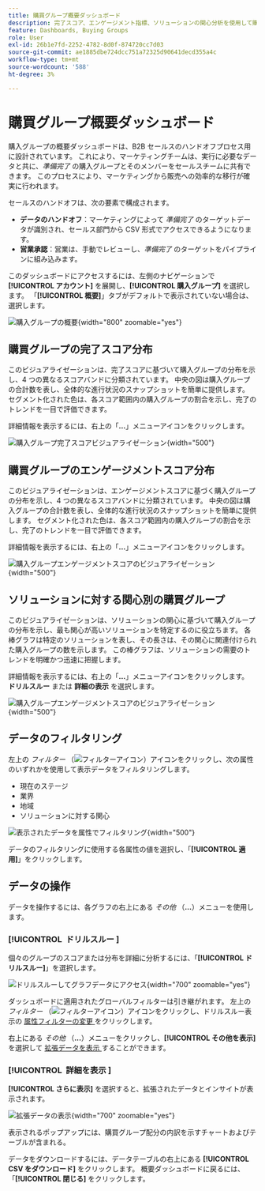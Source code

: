```yaml
---
title: 購買グループ概要ダッシュボード
description: 完了スコア、エンゲージメント指標、ソリューションの関心分析を使用して購入グループの進行状況を追跡し、Journey Optimizer B2B editionでの販売の引き継ぎを可能にします。
feature: Dashboards, Buying Groups
role: User
exl-id: 26b1e7fd-2252-4782-8d0f-874720cc7d03
source-git-commit: ae1885dbe724dcc751a72325d90641decd355a4c
workflow-type: tm+mt
source-wordcount: '588'
ht-degree: 3%

---
```


# 購買グループ概要ダッシュボード

購入グループの概要ダッシュボードは、B2B セールスのハンドオフプロセス用に設計されています。 これにより、マーケティングチームは、実行に必要なデータと共に、_準備完了_ の購入グループとそのメンバーをセールスチームに共有できます。 このプロセスにより、マーケティングから販売への効率的な移行が確実に行われます。

セールスのハンドオフは、次の要素で構成されます。

* **データのハンドオフ**：マーケティングによって _準備完了_ のターゲットデータが識別され、セールス部門から CSV 形式でアクセスできるようになります。 
* **営業承認**：営業は、手動でレビューし、_準備完了_ のターゲットをパイプラインに組み込みます。

このダッシュボードにアクセスするには、左側のナビゲーションで **[!UICONTROL アカウント]** を展開し、**[!UICONTROL 購入グループ]** を選択します。 「**[!UICONTROL 概要]**」タブがデフォルトで表示されていない場合は、選択します。

![ 購入グループの概要 ](./assets/buying-groups-overview.png){width="800" zoomable="yes"}
<!--
## Buying Group Status

Gain insights into your buying groups' progression with the Buying Group Status view. This visualization showcases the distribution of your buying groups categorized by their most recent status update within a specified time frame.

![Buying Groups overview](./assets/buying-groups-overview.png){width="800" zoomable="yes"}

**[!UICONTROL Status]** (y-axis): Track the journey of buying groups through various stages.
**[!UICONTROL Number of Buying Groups]** (x-axis): Quantify the number of buying groups at each status, providing a clear metric of your funnel's health and activity.

To generate a shareable PDF of your current view, click **[!UICONTROL Export]** at the top-right corner of the page. -->

## 購買グループの完了スコア分布

このビジュアライゼーションは、完了スコアに基づいて購入グループの分布を示し、4 つの異なるスコアバンドに分類されています。 中央の図は購入グループの合計数を表し、全体的な進行状況のスナップショットを簡単に提供します。 セグメント化された色は、各スコア範囲内の購入グループの割合を示し、完了のトレンドを一目で評価できます。

詳細情報を表示するには、右上の「**...**」メニューアイコンをクリックします。

![ 購入グループ完了スコアビジュアライゼーション ](./assets/buying-group-completion-score-chart.png){width="500"}

## 購買グループのエンゲージメントスコア分布

このビジュアライゼーションは、エンゲージメントスコアに基づく購入グループの分布を示し、4 つの異なるスコアバンドに分類されています。 中央の図は購入グループの合計数を表し、全体的な進行状況のスナップショットを簡単に提供します。 セグメント化された色は、各スコア範囲内の購入グループの割合を示し、完了のトレンドを一目で評価できます。

詳細情報を表示するには、右上の「**...**」メニューアイコンをクリックします。

![ 購入グループエンゲージメントスコアのビジュアライゼーション ](./assets/buying-group-completion-score-chart.png){width="500"}

## ソリューションに対する関心別の購買グループ

このビジュアライゼーションは、ソリューションの関心に基づいて購入グループの分布を示し、最も関心が高いソリューションを特定するのに役立ちます。 各棒グラフは特定のソリューションを表し、その長さは、その関心に関連付けられた購入グループの数を示します。 この棒グラフは、ソリューションの需要のトレンドを明確かつ迅速に把握します。

詳細情報を表示するには、右上の「**...**」メニューアイコンをクリックします。 **ドリルスルー** または **詳細の表示** を選択します。

![ 購入グループエンゲージメントスコアのビジュアライゼーション ](./assets/buying-group-by-solution-interest-chart.png){width="500"}

## データのフィルタリング

左上の _フィルター_ （![ フィルターアイコン ](../assets/do-not-localize/icon-filter.svg)）アイコンをクリックし、次の属性のいずれかを使用して表示データをフィルタリングします。

* 現在のステージ
* 業界
* 地域
* ソリューションに対する関心

![ 表示されたデータを属性でフィルタリング ](./assets/buying-group-overview-filters.png){width="500"}

データのフィルタリングに使用する各属性の値を選択し、「**[!UICONTROL 適用]**」をクリックします。

## データの操作

データを操作するには、各グラフの右上にある _その他_ （**...**）メニューを使用します。

### [!UICONTROL &#x200B; ドリルスルー &#x200B;]

個々のグループのスコアまたは分布を詳細に分析するには、「**[!UICONTROL ドリルスルー]**」を選択します。

![ ドリルスルーしてグラフデータにアクセス ](./assets/buying-group-completion-score-drill-through-view.png){width="700" zoomable="yes"}

ダッシュボードに適用されたグローバルフィルターは引き継がれます。 左上の _フィルター_ （![ フィルターアイコン ](../assets/do-not-localize/icon-filter.svg)）アイコンをクリックし、ドリルスルー表示の [ 属性フィルターの変更 ](#filter-the-data) をクリックします。

右上にある _その他_ （**...**）メニューをクリックし、**[!UICONTROL その他を表示]** を選択して [ 拡張データを表示 ](#view-more) することができます。

### [!UICONTROL &#x200B; 詳細を表示 &#x200B;]

**[!UICONTROL さらに表示]** を選択すると、拡張されたデータとインサイトが表示されます。

![ 拡張データの表示 ](./assets/buying-group-engagement-score-view-more.png){width="700" zoomable="yes"}

表示されるポップアップには、購買グループ配分の内訳を示すチャートおよびテーブルが含まれる。

データをダウンロードするには、データテーブルの右上にある **[!UICONTROL CSV をダウンロード]** をクリックします。 概要ダッシュボードに戻るには、「**[!UICONTROL 閉じる]** をクリックします。
